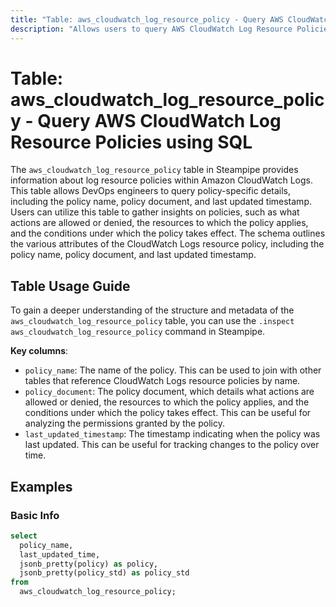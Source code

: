 ```yaml
---
title: "Table: aws_cloudwatch_log_resource_policy - Query AWS CloudWatch Log Resource Policies using SQL"
description: "Allows users to query AWS CloudWatch Log Resource Policies, providing details such as the policy name, policy document, and last updated timestamp."
---
```


# Table: aws_cloudwatch_log_resource_policy - Query AWS CloudWatch Log Resource Policies using SQL

The `aws_cloudwatch_log_resource_policy` table in Steampipe provides information about log resource policies within Amazon CloudWatch Logs. This table allows DevOps engineers to query policy-specific details, including the policy name, policy document, and last updated timestamp. Users can utilize this table to gather insights on policies, such as what actions are allowed or denied, the resources to which the policy applies, and the conditions under which the policy takes effect. The schema outlines the various attributes of the CloudWatch Logs resource policy, including the policy name, policy document, and last updated timestamp.

## Table Usage Guide

To gain a deeper understanding of the structure and metadata of the `aws_cloudwatch_log_resource_policy` table, you can use the `.inspect aws_cloudwatch_log_resource_policy` command in Steampipe.

**Key columns**:

- `policy_name`: The name of the policy. This can be used to join with other tables that reference CloudWatch Logs resource policies by name.
- `policy_document`: The policy document, which details what actions are allowed or denied, the resources to which the policy applies, and the conditions under which the policy takes effect. This can be useful for analyzing the permissions granted by the policy.
- `last_updated_timestamp`: The timestamp indicating when the policy was last updated. This can be useful for tracking changes to the policy over time.

## Examples

### Basic Info

```sql
select
  policy_name,
  last_updated_time,
  jsonb_pretty(policy) as policy,
  jsonb_pretty(policy_std) as policy_std
from
  aws_cloudwatch_log_resource_policy;
```
